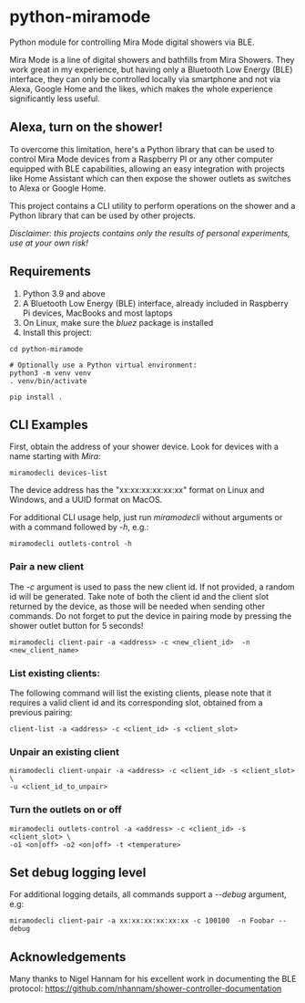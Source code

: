 # python-miramode

Python module for controlling Mira Mode digital showers via BLE.

Mira Mode is a line of digital showers and bathfills from Mira Showers. They
work great in my experience, but having only a Bluetooth Low Energy (BLE)
interface, they can only be controlled locally via smartphone and not via
Alexa, Google Home and the likes, which makes the whole experience
significantly less useful.

## Alexa, turn on the shower!

To overcome this limitation, here's a Python library that can be used to
control Mira Mode devices from a Raspberry PI or any other computer equipped
with BLE capabilities, allowing an easy integration with projects like
Home Assistant which can then expose the shower outlets as switches to
Alexa or Google Home.

This project contains a CLI utility to perform operations on the shower and
a Python library that can be used by other projects.

*Disclaimer: this projects contains only the results of personal experiments,
use at your own risk!*

## Requirements

1. Python 3.9 and above
2. A Bluetooth Low Energy (BLE) interface, already included in Raspberry Pi
devices, MacBooks and most laptops
3. On Linux, make sure the _bluez_ package is installed
4. Install this project:

```console
cd python-miramode

# Optionally use a Python virtual environment:
python3 -m venv venv
. venv/bin/activate

pip install .
```

## CLI Examples

First, obtain the address of your shower device. Look for devices with a name
starting with *Mira*:

```console
miramodecli devices-list
```

The device address has the "xx:xx:xx:xx:xx:xx" format on Linux and Windows,
and a UUID format on MacOS.

For additional CLI usage help, just run _miramodecli_ without arguments or
with a command followed by _-h_, e.g.:

```console
miramodecli outlets-control -h
```

### Pair a new client

The _-c_ argument is used to pass the new client id. If not provided, a random
id will be generated. Take note of both the client id and the client slot
returned by the device, as those will be needed when sending other commands.
Do not forget to put the device in pairing mode by pressing the shower outlet
button for 5 seconds!

```console
miramodecli client-pair -a <address> -c <new_client_id>  -n <new_client_name>
```

### List existing clients:

The following command will list the existing clients, please note that it
requires a valid client id and its corresponding slot, obtained from a
previous pairing:

```console
client-list -a <address> -c <client_id> -s <client_slot>
```

### Unpair an existing client

```console
miramodecli client-unpair -a <address> -c <client_id> -s <client_slot> \
-u <client_id_to_unpair>
```

### Turn the outlets on or off

```console
miramodecli outlets-control -a <address> -c <client_id> -s <client_slot> \
-o1 <on|off> -o2 <on|off> -t <temperature>
```

## Set debug logging level

For additional logging details, all commands support a _--debug_ argument, e.g:

```console
miramodecli client-pair -a xx:xx:xx:xx:xx:xx -c 100100  -n Foobar --debug
```

## Acknowledgements

Many thanks to Nigel Hannam for his excellent work in documenting the BLE
protocol: https://github.com/nhannam/shower-controller-documentation
